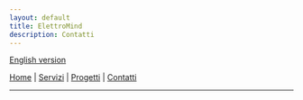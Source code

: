 ```yaml
---
layout: default
title: ElettroMind
description: Contatti
---
```


[English version](/pages/en/services.md)

[Home](/index.md) | [Servizi](/pages/it/servizi.md) | [Progetti](/pages/it/progetti.md) | [Contatti](/pages/it/contatti.md)

***
